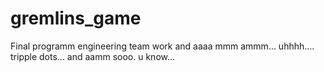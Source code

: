 # gremlins_game
Final programm engineering team work and aaaa mmm ammm... uhhhh.... tripple dots... and aamm sooo. u know...
